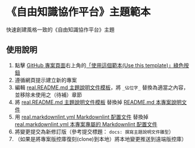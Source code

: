 # 《自由知識協作平台》主題範本

快速創建風格一致的《自由知識協作平台》主題

## 使用說明

1. 點擊 [GitHub 專案頁面](https://github.com/libre-knowledge/subject-template)右上角的[「使用這個範本(Use this template)」綠色按鈕](./generate)
1. 遵循網頁提示建立新的專案
1. 編輯 [real.README.md 主題說明文件模板](real.README.md)，將 `_佔位字_` 替換為適當之內容，並移除未使用之（待補）章節
1. 將 [real.README.md 主題說明文件模板](real.README.md) 替換掉 [README.md 本專案說明文件](README.md)
1. 用 [real.markdownlint.yml Markdownlint 配置文件](real.markdownlint.yml) 替換掉 [real.markdownlint.yml 本專案專屬的 Markdownlint 配置文件](real.markdownlint.yml)
1. 將變更提交為新修訂版（參考提交標題： `docs: 撰寫主題說明文件雛型`）
1. （如果是將專案版控庫復刻(clone)到本地）將本地變更推送到遠端版控庫）
